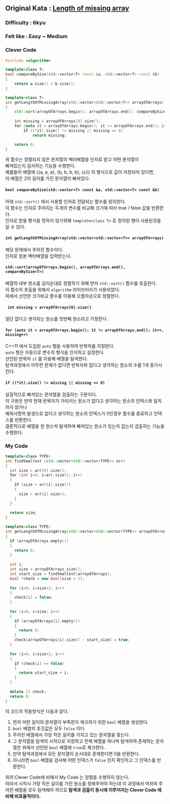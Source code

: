 ## Original Kata : [Length of missing array](https://www.codewars.com/kata/57b6f5aadb5b3d0ae3000611/solutions/cpp/all/best_practice)  

### Difficulty : 6kyu 
### Felt like : Easy ~ Medium  

### Clever Code
``` C++
#include <algorithm>

template<class T>
bool compareBySize(std::vector<T> const &a, std::vector<T> const &b)
{
    return a.size() < b.size();
}

template<class T>
int getLengthOfMissingArray(std::vector<std::vector<T>> arrayOfArrays)
{
    std::sort(arrayOfArrays.begin(), arrayOfArrays.end(), compareBySize<T>);
    
    int missing = arrayOfArrays[0].size();
    for (auto it = arrayOfArrays.begin(); it != arrayOfArrays.end(); it++, missing++)
        if ((*it).size() != missing || missing == 0)
            return missing;

    return 0;
}
```

위 함수는 정렬되지 않은 문자열의 벡터배열을 인자로 받고 어떤 문자열이  
빠져있는지 검사하는 기능을 수행한다.  
예를들어 배열에 {{a, a, a}, {b, b, b, b}, {c}} 의 형식으로 값이 저장되어 있다면,  
이 배열은 2의 길이를 가진 문자열이 빠져있다.  

#### `bool compareBySize(std::vector<T> const &a, std::vector<T> const &b)`  
아래 `std::sort()` 에서 사용할 인자로 전달되는 함수를 정의한다.  
이 함수는 인자로 주어지는 두개의 변수를 비교해 크기에 따라 true / false 값을 반환한다.  
인자로 받을 형식을 정하지 않기위해 `template<class T>` 로 정의된 형이 사용된것을 알 수 있다.  

#### `int getLengthOfMissingArray(std::vector<std::vector<T>> arrayOfArrays)`  
해당 문제에서 주어진 함수이다.  
인자로 원본 벡터배열을 입력받는다.  

#### `std::sort(arrayOfArrays.begin(), arrayOfArrays.end(), compareBySize<T>)`  
배열의 내부 원소를 길이순대로 정렬하기 위해 먼저 `std::sort()` 함수를 호출한다.  
이 함수의 호출을 위해서 `algorithm` 라이브러리가 사용되었다.  
위에서 선언한 크기비교 함수를 이용해 오름차순으로 정렬한다.  

#### ` int missing = arrayOfArrays[0].size()`  
일단 없다고 생각되는 원소를 첫번째 원소라고 가정한다.  

#### `for (auto it = arrayOfArrays.begin(); it != arrayOfArrays.end(); it++, missing++)`  
C++11 에서 도입된 `auto` 형을 사용하여 반복자를 지정한다.  
`auto` 형은 자동으로 변수의 형식을 인식하고 설정한다.  
선언된 반복자 `it` 를 이용해 배열을 탐색한다.  
탐색과정에서 아무런 문제가 없다면 반복자와 없다고 생각하는 원소의 수를 1개 증가시킨다.  

#### `if ((*it).size() != missing || missing == 0)`  
실질적으로 빠져있는 문자열을 검출하는 구문이다.  
이 구문은 만약 현재 반복자가 가리키는 원소가 없다고 생각하는 원소의 인덱스와 일치하지 않거나  
예외사항의 발생으로 없다고 생각하는 원소의 인덱스가 0인경우 함수를 종료하고 인덱스를 반환한다.  
결론적으로 배열을 한 원소씩 탐색하며 빠져있는 원소가 있는지 없는지 검출하는 기능을 수행한다.  

### My Code  
``` C++
template<class TYPE>
int findSmallest (std::vector<std::vector<TYPE>> arr)
{
  int size = arr[0].size();
  for (int i=0; i<arr.size(); i++)
  {
    if (size > arr[i].size())
    {
      size = arr[i].size();
    }
  }
  
  return size;
}

template<class TYPE>
int getLengthOfMissingArray(std::vector<std::vector<TYPE>> arrayOfArrays)
{
  if (arrayOfArrays.empty())
  {
    return 0;
  }
  
  int i;
  int size = arrayOfArrays.size();
  int start_size = findSmallest(arrayOfArrays);
  bool *check = new bool[size + 1];
    
  for (i=0; i<size+1; i++)
  {
    check[i] = false;
  }
  
  for (i=0; i<size; i++)
  {
    if (arrayOfArrays[i].empty())
    {
      return 0;
    }
    check[arrayOfArrays[i].size() - start_size] = true;
  }
  
  for (i=0; i<size+1; i++)
  {
    if (check[i] == false)
    {
      return start_size + i;
    }
  }
  
  delete [] check;
  return 0;
}
```

이 코드의 작동방식은 다음과 같다.  
1. 먼저 어떤 길이의 문자열이 부족한지 체크하기 위한 `bool` 배열을 생성한다.  
2. `bool` 배열의 초깃값은 모두 `false` 이다.  
3. 주어진 배열에서 가장 작은 길이를 가지고 있는 문자열을 찾는다.  
4. 그 문자열을 탐색의 시작으로 지정하고 전체 배열을 하나씩 탐색하여 존재하는 문자열은 위에서 선언된 `bool` 배열에 `true`로 체크한다.  
5. 만약 탐색과정에서 모든 문자열이 순서대로 존재한다면 0을 반환한다.  
6. 아니라면 `bool` 배열을 검사해 어떤 인덱스가 `false` 인지 확인하고 그 인덱스를 반환한다.  

위의 Clever Code에 비해서 My Code 는 정렬을 수행하지 않는다.  
따라서 시작시 가장 작은 길이를 가진 원소를 정해주어야 하는데 이 과정에서 어차피 주어진 배열을 모두 탐색해야 하므로 **탐색과 검출이 동시에 이루어지는 Clever Code 에 비해 비효율적이다.**  